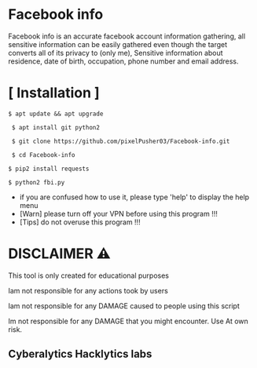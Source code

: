 # Facebook info
 Facebook info is an accurate facebook account information gathering, all sensitive information can be easily gathered even though the target converts all of its privacy to (only me), Sensitive information about residence, date of birth, occupation, phone number and email address. 
  
  
  
 # [ Installation ] 
 ``` 
 $ apt update && apt upgrade 
```
```
 $ apt install git python2 
```
```
 $ git clone https://github.com/pixelPusher03/Facebook-info.git 
```
```
 $ cd Facebook-info
 ``` 
 ``` 
 $ pip2 install requests
 ``` 
 ``` 
 $ python2 fbi.py 
 ``` 
 
  
 * if you are confused how to use it, please type 'help' to display the help menu 
 * [Warn] please turn off your VPN before using this program !!! 
 * [Tips] do not overuse this program !!!

# DISCLAIMER ⚠️
This tool is only created for educational purposes

Iam not responsible for any actions took by users

Iam not responsible for any DAMAGE caused to people using this script

Im not responsible for any DAMAGE that you might encounter. Use At own risk.

## Cyberalytics Hacklytics labs
